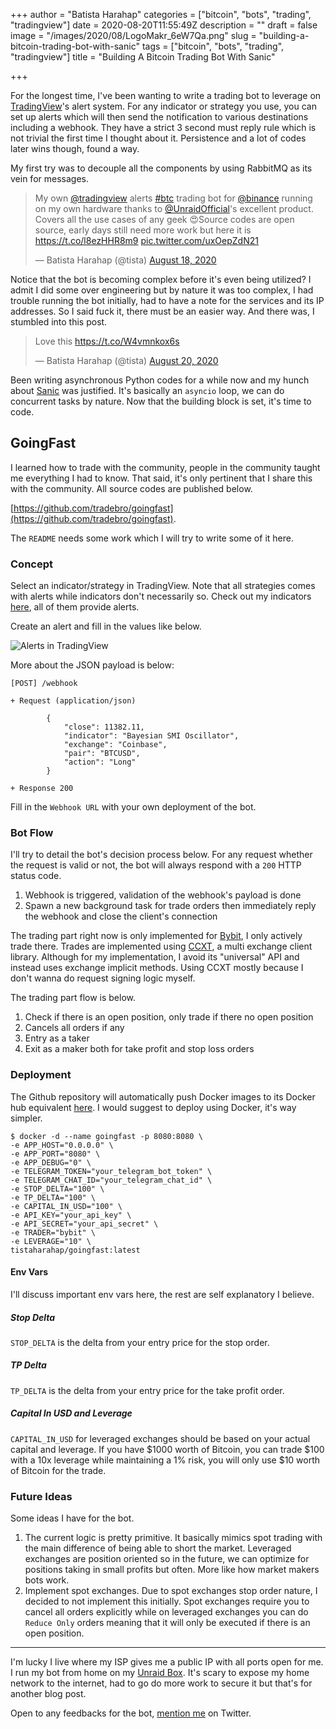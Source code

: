 +++
author = "Batista Harahap"
categories = ["bitcoin", "bots", "trading", "tradingview"]
date = 2020-08-20T11:55:49Z
description = ""
draft = false
image = "/images/2020/08/LogoMakr_6eW7Qa.png"
slug = "building-a-bitcoin-trading-bot-with-sanic"
tags = ["bitcoin", "bots", "trading", "tradingview"]
title = "Building A Bitcoin Trading Bot With Sanic"

+++


For the longest time, I've been wanting to write a trading bot to leverage on [TradingView](https://www.tradingview.com/gopro/?share_your_love=tista)'s alert system. For any indicator or strategy you use, you can set up alerts which will then send the notification to various destinations including a webhook. They have a strict 3 second must reply rule which is not trivial the first time I thought about it. Persistence and a lot of codes later wins though, found a way.

My first try was to decouple all the components by using RabbitMQ as its vein for messages.

<blockquote class="twitter-tweet"><p lang="en" dir="ltr">My own <a href="https://twitter.com/tradingview?ref_src=twsrc%5Etfw">@tradingview</a> alerts <a href="https://twitter.com/hashtag/btc?src=hash&amp;ref_src=twsrc%5Etfw">#btc</a> trading bot for <a href="https://twitter.com/binance?ref_src=twsrc%5Etfw">@binance</a> running on my own hardware thanks to <a href="https://twitter.com/UnraidOfficial?ref_src=twsrc%5Etfw">@UnraidOfficial</a>&#39;s excellent product. Covers all the use cases of any geek 😍Source codes are open source, early days still need more work but here it is <a href="https://t.co/l8ezHHR8m9">https://t.co/l8ezHHR8m9</a> <a href="https://t.co/uxOepZdN21">pic.twitter.com/uxOepZdN21</a></p>&mdash; Batista Harahap (@tista) <a href="https://twitter.com/tista/status/1295816830485794816?ref_src=twsrc%5Etfw">August 18, 2020</a></blockquote> <script async src="https://platform.twitter.com/widgets.js" charset="utf-8"></script>

Notice that the bot is becoming complex before it's even being utilized? I admit I did some over engineering but by nature it was too complex, I had trouble running the bot initially, had to have a note for the services and its IP addresses. So I said fuck it, there must be an easier way. And there was, I stumbled into this post.

<blockquote class="twitter-tweet"><p lang="en" dir="ltr">Love this <a href="https://t.co/W4vmnkox6s">https://t.co/W4vmnkox6s</a></p>&mdash; Batista Harahap (@tista) <a href="https://twitter.com/tista/status/1296254451674562560?ref_src=twsrc%5Etfw">August 20, 2020</a></blockquote> <script async src="https://platform.twitter.com/widgets.js" charset="utf-8"></script> 

Been writing asynchronous Python codes for a while now and my hunch about [Sanic](https://github.com/huge-success/sanic) was justified. It's basically an `asyncio` loop, we can do concurrent tasks by nature. Now that the building block is set, it's time to code.

## GoingFast

I learned how to trade with the community, people in the community taught me everything I had to know. That said, it's only pertinent that I share this with the community. All source codes are published below.

[https://github.com/tradebro/goingfast](https://github.com/tradebro/goingfast).

The `README` needs some work which I will try to write some of it here.

### Concept

Select an indicator/strategy in TradingView. Note that all strategies comes with alerts while indicators don't necessarily so. Check out my indicators [here](https://www.tradingview.com/u/tista/#published-scripts), all of them provide alerts.

Create an alert and fill in the values like below.

![Alerts in TradingView](/content/images/2020/08/Screen-Shot-2020-08-21-at-01.09.42.png)

More about the JSON payload is below:

```
[POST] /webhook

+ Request (application/json)

        {
            "close": 11382.11,
            "indicator": "Bayesian SMI Oscillator",
            "exchange": "Coinbase",
            "pair": "BTCUSD",
            "action": "Long"
        }

+ Response 200
```

Fill in the `Webhook URL` with your own deployment of the bot.

### Bot Flow

I'll try to detail the bot's decision process below. For any request whether the request is valid or not, the bot will always respond with a `200` HTTP status code.

1. Webhook is triggered, validation of the webhook's payload is done
2. Spawn a new background task for trade orders then immediately reply the webhook and close the client's connection

The trading part right now is only implemented for [Bybit](https://bybit.com), I only actively trade there. Trades are implemented using [CCXT](https://github.com/ccxt/ccxt), a multi exchange client library. Although for my implementation, I avoid its "universal" API and instead uses exchange implicit methods. Using CCXT mostly because I don't wanna do request signing logic myself.

The trading part flow is below.

1. Check if there is an open position, only trade if there no open position
2. Cancels all orders if any
3. Entry as a taker
4. Exit as a maker both for take profit and stop loss orders

### Deployment

The Github repository will automatically push Docker images to its Docker hub equivalent [here](https://hub.docker.com/r/tistaharahap/goingfast). I would suggest to deploy using Docker, it's way simpler.

```
$ docker -d --name goingfast -p 8080:8080 \
-e APP_HOST="0.0.0.0" \
-e APP_PORT="8080" \
-e APP_DEBUG="0" \
-e TELEGRAM_TOKEN="your_telegram_bot_token" \
-e TELEGRAM_CHAT_ID="your_telegram_chat_id" \
-e STOP_DELTA="100" \
-e TP_DELTA="100" \
-e CAPITAL_IN_USD="100" \
-e API_KEY="your_api_key" \
-e API_SECRET="your_api_secret" \
-e TRADER="bybit" \
-e LEVERAGE="10" \
tistaharahap/goingfast:latest
```

#### Env Vars

I'll discuss important env vars here, the rest are self explanatory I believe.

##### Stop Delta

`STOP_DELTA` is the delta from your entry price for the stop order.

##### TP Delta

`TP_DELTA` is the delta from your entry price for the take profit order.

##### Capital In USD and Leverage

`CAPITAL_IN_USD` for leveraged exchanges should be based on your actual capital and leverage. If you have $1000 worth of Bitcoin, you can trade $100 with a 10x leverage while maintaining a 1% risk, you will only use $10 worth of Bitcoin for the trade.

### Future Ideas

Some ideas I have for the bot.

1. The current logic is pretty primitive. It basically mimics spot trading with the main difference of being able to short the market. Leveraged exchanges are position oriented so in the future, we can optimize for positions taking in small profits but often. More like how market makers bots work.
2. Implement spot exchanges. Due to spot exchanges stop order nature, I decided to not implement this initially. Spot exchanges require you to cancel all orders explicitly while on leveraged exchanges you can do `Reduce Only` orders meaning that it will only be executed if there is an open position.

---

I'm lucky I live where my ISP gives me a public IP with all ports open for me. I run my bot from home on my [Unraid Box](https://bango29.com/unraid-case-motherboard-upgrade-and-some-more/). It's scary to expose my home network to the internet, had to go do more work to secure it but that's for another blog post.

Open to any feedbacks for the bot, [mention me](https://twitter.com/tista) on Twitter.